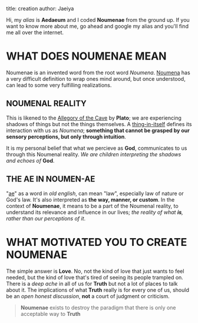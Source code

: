 title: creation
author: Jaeiya

Hi, my _alias_ is **Aedaeum** and I coded **Noumenae** from the ground up. If you want to know more about me, go ahead and google my alias and you'll find me all over the internet.

# WHAT DOES NOUMENAE MEAN

Noumenae is an invented word from the root word _Noumena_. [Noumena] has a very difficult definition to wrap ones mind around, but once understood, can lead to some very fulfilling realizations.

## NOUMENAL REALITY

This is likened to the [Allegory of the Cave] by **Plato**; we are experiencing shadows of things but not the things themselves. A [thing-in-itself][thinginitself] defines its interaction with us as _Noumena_; **something that cannot be grasped by our sensory perceptions, but only through intuition**.

It is my personal belief that what we percieve as **God**, communicates to us through this Noumenal reality. _We are children interpreting the shadows and echoes of_ **God**.

## THE AE IN NOUMEN-AE

"[ae]" as a word in _old english_, can mean "law", especially law of nature or God's law. It's also interpreted as **the way, manner, or custom**. In the context of **Noumenae**, it means to be a part of the Noumenal reality, to understand its relevance and influence in our lives; _the reality of what **is**, rather than our perceptions of it_.

# WHAT MOTIVATED YOU TO CREATE NOUMENAE

The simple answer is **Love**. No, not the kind of love that just wants to feel needed, but the kind of love that's tired of seeing its people trampled on. There is a _deep ache_ in all of us for **Truth** but not a lot of places to talk about it. The implications of what **Truth** really is for every one of us, should be an _open honest discussion_, **not** a court of judgment or criticism.

> **Noumenae** exists to destroy the paradigm that there is only one acceptable way to **Truth**


[allegory of the cave]:https://faculty.washington.edu/smcohen/320/cave.htm
[thinginitself]:https://en.wikipedia.org/wiki/Thing-in-itself
[noumena]:http://www.dictionary.com/browse/ontic
[ae]:https://www.etymonline.com/word/ae